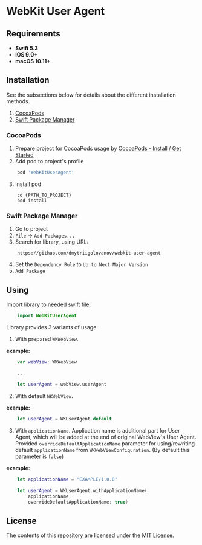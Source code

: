 # WebKit User Agent

## Requirements

* **Swift 5.3**
* **iOS 9.0+**
* **macOS 10.11+**

## Installation

See the subsections below for details about the different installation methods.
1. [CocoaPods](#cocoapods)
2. [Swift Package Manager](#swift-package-manager)

### CocoaPods

1. Prepare project for CocoaPods usage by [CocoaPods - Install / Get Started](https://cocoapods.org)
2. Add pod to project's profile
```ruby
    pod 'WebKitUserAgent'
```
3. Install pod
```console
    cd {PATH_TO_PROJECT}
    pod install
```


### Swift Package Manager

1. Go to project
2. `File` → `Add Packages...`
3. Search for library, using URL: 
```
    https://github.com/dmytriigolovanov/webkit-user-agent
```
4. Set the `Dependency Rule` to `Up to Next Major Version`
5. `Add Package`

## Using

Import library to needed swift file.

```swift
    import WebKitUserAgent
```

Library provides 3 variants of usage.
1. With prepared `WKWebView`.

**example:**

```swift
    var webView: WKWebView
    
    ... 
    
    let userAgent = webView.userAgent
```

2. With default `WKWebView`.

**example:**

```swift
    let userAgent = WKUserAgent.default
```

3. With `applicationName`.
Application name is additional part for User Agent, which will be added at the end of original WebView's User Agent.
Provided `overrideDefaultApplicationName` parameter for using/rewriting default `applicationName` from `WKWebViewConfiguration`.
(By default this parameter is `false`)

**example:**
```swift
    let applicationName = "EXAMPLE/1.0.0"
    
    let userAgent = WKUserAgent.withApplicationName(
        applicationName, 
        overrideDefaultApplicationName: true) 
```


## License

The contents of this repository are licensed under the
[MIT License](https://github.com/dmytriigolovanov/webkit-user-agent/blob/main/LICENSE).
